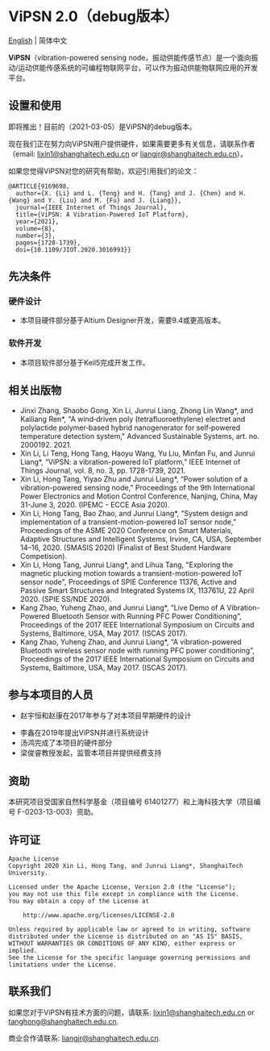 # ViPSN 2.0（debug版本）

[English](./README.md) | 简体中文

**ViPSN**（vibration-powered sensing node，振动供能传感节点）是一个面向振动/运动供能传感系统的可编程物联网平台，可以作为振动供能物联网应用的开发平台。

<!-- ## 系统概况 -->

<!-- ## 项目结构 -->

<!--ViPSN为用户提供了振动供能物联网应用开发平台所需要的软硬件资源，整个系统具备良好的可重构性，基于我们提供的资料，用户可根据自己的需求进行个性化定制。ViPSN由四大部分组成：* **EEU**：-->


## 设置和使用

即将推出！目前的（2021-03-05）是ViPSN的debug版本。

现在我们正在努力向ViPSN用户提供硬件，如果需要更多有关信息，请联系作者（email: lixin1@shanghaitech.edu.cn or liangjr@shanghaitech.edu.cn）。

如果您觉得ViPSN对您的研究有帮助，欢迎引用我们的论文：

```
@ARTICLE{9169698,
  author={X. {Li} and L. {Teng} and H. {Tang} and J. {Chen} and H. {Wang} and Y. {Liu} and M. {Fu} and J. {Liang}},
  journal={IEEE Internet of Things Journal}, 
  title={ViPSN: A Vibration-Powered IoT Platform}, 
  year={2021},
  volume={8},
  number={3},
  pages={1728-1739},
  doi={10.1109/JIOT.2020.3016993}}
```

## 先决条件

### 硬件设计

* 本项目硬件部分基于Altium Designer开发，需要9.4或更高版本。

### 软件开发
* 本项目软件部分基于Keil5完成开发工作。

<!-- ### Software Provided 

In **EGU** and **ETU** folders, this project provides the [Audio](./VSU/Audio/Example) file, which is played by resonant speaker. [AudioGenerator](./VSU/Audio/AudioGenerator.m) can be edited to generate a stable audio wave and . Also, the 3D model file is provided. More details are shown in [VSU README.md](./VSU/README.md).

In **EEU** folder, here are four types circuit model, SEH, self-power P-SSHI, self-power SECE, self-power S-SSHI.

In **EMU** folder, here is a PCB file.

In **EUU** folder, this project provides the [Transmitter Part](.\EUU\software\EUU_trans\examples) and [Receive Part](.\EUU\software\Receiver). And [PCB file](.\EUU\pcb) is also included.  -->

## 相关出版物

- Jinxi Zhang, Shaobo Gong, Xin Li, Junrui Liang, Zhong Lin Wang*, and Kailiang Ren*, "A wind‐driven poly (tetrafluoroethylene) electret and polylactide polymer‐based hybrid nanogenerator for self‐powered temperature detection system," Advanced Sustainable Systems, art. no. 2000192. 2021.
- Xin Li, Li Teng, Hong Tang, Haoyu Wang, Yu Liu, Minfan Fu, and Junrui Liang*, “ViPSN: a vibration-powered IoT platform,” IEEE Internet of Things Journal, vol. 8, no. 3, pp. 1728-1739, 2021.
- Xin Li, Hong Tang, Yiyao Zhu and Junrui Liang*, “Power solution of a vibration-powered sensing node,” Proceedings of the 9th International Power Electronics and Motion Control Conference, Nanjing, China, May 31-June 3, 2020. (IPEMC - ECCE Asia 2020).
- Xin Li, Hong Tang, Bao Zhao, and Junrui Liang*, “System design and implementation of a transient-motion-powered IoT sensor node,” Proceedings of the ASME 2020 Conference on Smart Materials, Adaptive Structures and Intelligent Systems, Irvine, CA, USA, September 14–16, 2020. (SMASIS 2020) (Finalist of Best Student Hardware Competision).
- Xin Li, Hong Tang, Junrui Liang*, and Lihua Tang, "Exploring the magnetic plucking motion towards a transient-motion-powered IoT sensor node", Proceedings of SPIE Conference 11376, Active and Passive Smart Structures and Integrated Systems IX, 113761U, 22 April 2020. (SPIE SS/NDE 2020).
- Kang Zhao, Yuheng Zhao, and Junrui Liang*, “Live Demo of A Vibration-Powered Bluetooth Sensor with Running PFC Power Conditioning”, Proceedings of the 2017 IEEE International Symposium on Circuits and Systems, Baltimore, USA, May 2017. (ISCAS 2017).
- Kang Zhao, Yuheng Zhao, and Junrui Liang*, “A vibration-powered Bluetooth wireless sensor node with running PFC power conditioning”, Proceedings of the 2017 IEEE International Symposium on Circuits and Systems, Baltimore, USA, May 2017. (ISCAS 2017).

## 参与本项目的人员

* 赵宇恒和赵康在2017年参与了对本项目早期硬件的设计

- 李鑫在2019年提出ViPSN并进行系统设计
- 汤鸿完成了本项目的硬件部分
- 梁俊睿教授发起，监管本项目并提供经费支持

## 资助

本研究项目受国家自然科学基金（项目编号 61401277）和上海科技大学（项目编号 F-0203-13-003）资助。

## 许可证

```
Apache License
Copyright 2020 Xin Li, Hong Tang, and Junrui Liang*, ShanghaiTech University.

Licensed under the Apache License, Version 2.0 (the "License");
you may not use this file except in compliance with the License.
You may obtain a copy of the License at

    http://www.apache.org/licenses/LICENSE-2.0

Unless required by applicable law or agreed to in writing, software
distributed under the License is distributed on an "AS IS" BASIS,
WITHOUT WARRANTIES OR CONDITIONS OF ANY KIND, either express or implied.
See the License for the specific language governing permissions and
limitations under the License.
```

## 联系我们

如果您对于ViPSN有技术方面的问题，请联系: lixin1@shanghaitech.edu.cn or tanghong@shanghaitech.edu.cn.

商业合作请联系: liangjr@shanghaitech.edu.cn.